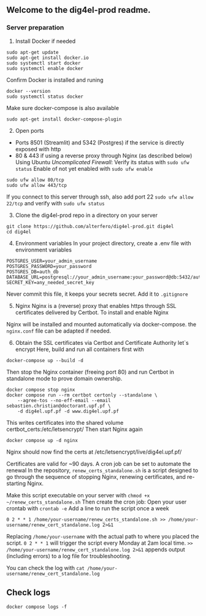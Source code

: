 ## Welcome to the dig4el-prod readme. 

### Server preparation
1. Install Docker if needed
```
sudo apt-get update
sudo apt-get install docker.io
sudo systemctl start docker
sudo systemctl enable docker
```
Confirm Docker is installed and runing
```
docker --version
sudo systemctl status docker
```
Make sure docker-compose is also available
```
sudo apt-get install docker-compose-plugin
```

2. Open ports
- Ports 8501 (Streamlit) and 5342 (Postgres) if the service is directly exposed with http
- 80 & 443 if using a reverse proxy through Nginx (as described below)
Using Ubuntu *Uncomplicated Firewall*:
Verify its status with `sudo ufw status`
Enable of not yet enabled with `sudo ufw enable`
```
sudo ufw allow 80/tcp
sudo ufw allow 443/tcp
```
If you connect to this server through ssh, also add port 22 `sudo ufw allow 22/tcp`
and verify with `sudo ufw status`

3. Clone the dig4el-prod repo in a directory on your server
```
git clone https://github.com/alterfero/dig4el-prod.git dig4el
cd dig4el
```
4. Environment variables
In your project directory, create a .env file with environment variables
```
POSTGRES_USER=your_admin_username
POSTGRES_PASSWORD=your_password
POSTGRES_DB=auth_db
DATABASE_URL=postgresql://your_admin_username:your_password@db:5432/auth_db
SECRET_KEY=any_needed_secret_key
```
Never commit this file, it keeps your secrets secret. Add it to `.gitignore`

5. Nginx
Nginx is a (reverse) proxy that enables https through SSL certificates delivered by Certbot.
To install and enable Nginx

Nginx will be installed and mounted automatically via docker-compose. 
the `nginx.conf` file can be adapted if needed. 

6. Obtain the SSL certificates via Certbot and Certificate Authority let`s encrypt
Here, build and run all containers first with 
```
docker-compose up --build -d
```
Then stop the Nginx container (freeing port 80) and run Certbot in standalone mode to prove domain ownership.
```
docker compose stop nginx
docker compose run --rm certbot certonly --standalone \
    --agree-tos --no-eff-email --email sebastien.christian@doctorant.upf.pf \
    -d dig4el.upf.pf -d www.dig4el.upf.pf
```
This writes certificates into the shared volume certbot_certs:/etc/letsencrypt/
Then start Nginx again
```
docker compose up -d nginx
```
Nginx should now find the certs at /etc/letsencrypt/live/dig4el.upf.pf/

Certificates are valid for ~90 days. A cron job can be set to automate the renewal
In the repository, `renew_certs_standalone.sh` is a script designed to go through the sequence 
of stopping Nginx, renewing certificates, and re-starting Nginx.

Make this script executable on your server with `chmod +x ~/renew_certs_standalone.sh`
Then create the cron job:
Open your user crontab with `crontab -e`
Add a line to run the script once a week
```
0 2 * * 1 /home/your-username/renew_certs_standalone.sh >> /home/your-username/renew_cert_standalone.log 2>&1
```
Replacing `/home/your-username` with the actual path to where you placed the script.
`0 2 * * 1` will trigger the script every Monday at 2am local time.
`>> /home/your-username/renew_cert_standalone.log 2>&1` appends output (including errors) to a log file for troubleshooting.

You can check the log with 
`cat /home/your-username/renew_cert_standalone.log`

## Check logs
```
docker compose logs -f
```